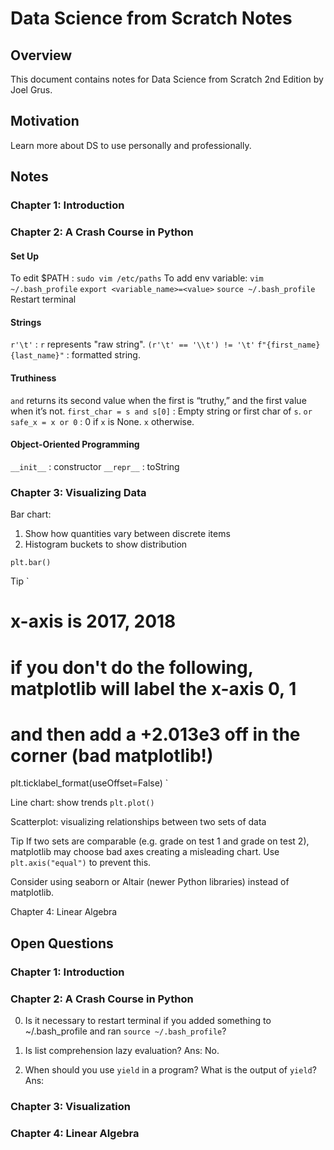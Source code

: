 # Data Science from Scratch Notes

## Overview
This document contains notes for Data Science from Scratch 2nd Edition by Joel Grus.

## Motivation
Learn more about DS to use personally and professionally.

## Notes
### Chapter 1: Introduction

### Chapter 2: A Crash Course in Python
#### Set Up
To edit $PATH : `sudo vim /etc/paths`
To add env variable:
`vim ~/.bash_profile`
<in bash profile>
`export <variable_name>=<value>`
<exit vim>
`source ~/.bash_profile`
Restart terminal

#### Strings
`r'\t'` : `r` represents "raw string". `(r'\t' == '\\t') != '\t'`
`f"{first_name} {last_name}"` : formatted string.

#### Truthiness
`and` returns its second value when the first is “truthy,” and the first value when it’s not.
`first_char = s and s[0]` : Empty string or first char of `s`.
`or` 
`safe_x = x or 0` :  0 if `x` is None. `x` otherwise.

#### Object-Oriented Programming
`__init__` : constructor
`__repr__` : toString

### Chapter 3: Visualizing Data
Bar chart: 
1. Show how quantities vary between discrete items
2. Histogram buckets to show distribution

`plt.bar()`

Tip
`
# x-axis is 2017, 2018
# if you don't do the following, matplotlib will label the x-axis 0, 1
# and then add a +2.013e3 off in the corner (bad matplotlib!)
plt.ticklabel_format(useOffset=False)
`

Line chart: show trends
`plt.plot()`

Scatterplot: visualizing relationships between two sets of data

Tip
If two sets are comparable (e.g. grade on test 1 and grade on test 2), matplotlib may choose bad axes creating a misleading chart. Use `plt.axis("equal")` to prevent this.

Consider using seaborn or Altair (newer Python libraries) instead of matplotlib.

Chapter 4: Linear Algebra


## Open Questions
### Chapter 1: Introduction

### Chapter 2: A Crash Course in Python
0. Is it necessary to restart terminal if you added something to ~/.bash_profile and ran `source ~/.bash_profile`?

1. Is list comprehension lazy evaluation?
Ans: No.

2. When should you use `yield` in a program? What is the output of `yield`? 
Ans:

### Chapter 3: Visualization

### Chapter 4: Linear Algebra






